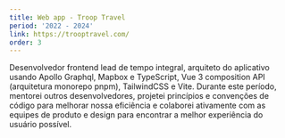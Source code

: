 ```yaml
---
title: Web app - Troop Travel
period: '2022 - 2024'
link: https://trooptravel.com/
order: 3
---
```


Desenvolvedor frontend lead de tempo integral, arquiteto do aplicativo usando Apollo Graphql, Mapbox e TypeScript, Vue 3 composition API (arquitetura monorepo pnpm), TailwindCSS e Vite. Durante este período, mentorei outros desenvolvedores, projetei princípios e convenções de código para melhorar nossa eficiência e colaborei ativamente com as equipes de produto e design para encontrar a melhor experiência do usuário possível.

